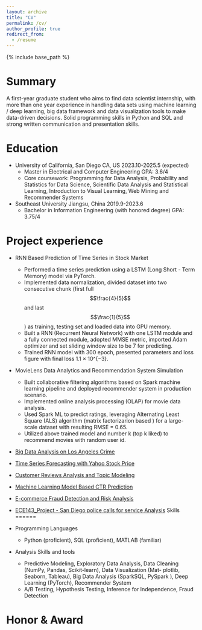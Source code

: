 ```yaml
---
layout: archive
title: "CV"
permalink: /cv/
author_profile: true
redirect_from:
  - /resume
---
```


{% include base_path %}

Summary
======
A first-year graduate student who aims to find data scientist internship, with more than one year experience in handling
data sets using machine learning / deep learning, big data framework and data visualization tools to make data-driven
decisions. Solid programming skills in Python and SQL and strong written communication and presentation skills.

Education
======
* University of California, San Diego    CA, US                                                     2023.10-2025.5 (expected)
  * Master in Electrical and Computer Engineering                                                                  GPA: 3.6/4
  * Core coursework: Programming for Data Analysis, Probability and Statistics for Data Science, Scientific Data Analysis and
Statistical Learning, Introduction to Visual Learning, Web Mining and Recommender Systems
* Southeast University    Jiangsu, China                                                                        2019.9-2023.6
  * Bachelor in Information Engineering (with honored degree)                                                     GPA: 3.75/4

Project experience
======
* RNN Based Prediction of Time Series in Stock Market
  * Performed a time series prediction using a LSTM (Long Short - Term Memory) model via PyTorch.
  * Implemented data normalization, divided dataset into two consecutive chunk (first full $$\frac{4}{5}$$ and last $$\frac{1}{5}$$) as training, testing set and loaded data into GPU memory.
  * Built a RNN (Recurrent Neural Network) with one LSTM module and a fully connected module, adopted
MMSE metric, imported Adam optimizer and set sliding window size to be 7 for predicting.
  * Trained RNN model with 300 epoch, presented parameters and loss figure with final loss 1.1 × 10^{−3}.

* MovieLens Data Analytics and Recommendation System Simulation
  * Built collaborative filtering algorithms based on Spark machine learning pipeline and deployed recommender system
in production scenario.
  * Implemented online analysis processing (OLAP) for movie data analysis.
  * Used Spark ML to predict ratings, leveraging Alternating Least Square (ALS) algorithm (matrix factorizarion
based ) for a large-scale dataset with resulting RMSE = 0.65.
  * Utilized above trained model and number k (top k liked) to recommend movies with random user id.

* [Big Data Analysis on Los Angeles Crime](https://github.com/rayxuan2000/Big-Data-Analysis-on-Los-Angeles-Crime)
  
* [Time Series Forecasting with Yahoo Stock Price](https://github.com/rayxuan2000/Time-Series-Forecasting-with-Yahoo-Stock-Price)

* [Customer Reviews Analysis and Topic Modeling](https://github.com/rayxuan2000/Customer-Reviews-Analysis-and-Topic-Modeling)

* [Machine Learning Model Based CTR Prediction](https://github.com/rayxuan2000/Machine-Learning-Model-based-CTR-Prediction)

* [E-commerce Fraud Detection and Risk Analysis](https://github.com/rayxuan2000/E-commerce-Fraud-Detection-and-Risk-Analysis)

* [ECE143_Project - San Diego police calls for service Analysis](https://github.com/rayxuan2000/UCSD_ECE143_project)
Skills
======
* Programming Languages
  * Python (proficient), SQL (proficient), MATLAB (familiar)
* Analysis Skills and tools
  * Predictive Modeling, Exploratory Data Analysis, Data Cleaning (NumPy, Pandas, Scikit-learn), Data Visualization (Mat-
plotlib, Seaborn, Tableau), Big Data Analysis (SparkSQL, PySpark ), Deep Learning (PyTorch), Recommender System
  * A/B Testing, Hypothesis Testing, Inference for Independence, Fraud Detection

Honor & Award
======

